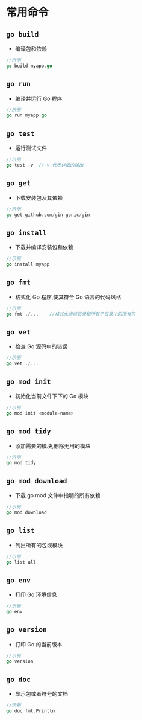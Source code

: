 # 常用命令

## `go build`

- 编译包和依赖

```go
//示例
go build myapp.go
```

## `go run`

- 编译并运行 Go 程序

```go
//示例
go run myapp.go
```

## `go test`

- 运行测试文件

```go
//示例
go test -v  //-v 代表详细的输出
```

## `go get`

- 下载安装包及其依赖

```go
//示例
go get github.com/gin-gonic/gin
```

## `go install`

- 下载并编译安装包和依赖

```go
//示例
go install myapp
```

## `go fmt`

- 格式化 Go 程序,使其符合 Go 语言的代码风格

```go
//示例
go fmt ./...    //格式化当前目录和所有子目录中的所有包
```

## `go vet`

- 检查 Go 源码中的错误

```go
//示例
go vet ./...
```

## `go mod init`

- 初始化当前文件下下的 Go 模块

```go
//示例
go mod init <module-name>
```

## `go mod tidy`

- 添加需要的模块,删除无用的模块

```go
//示例
go mod tidy
```

## `go mod download`

- 下载 go.mod 文件中指明的所有依赖

```go
//示例
go mod download
```

## `go list`

- 列出所有的包或模块

```go
//示例
go list all
```

## `go env`

- 打印 Go 环境信息

```go
//示例
go env
```

## `go version`

- 打印 Go 的当前版本

```go
//示例
go version
```

## `go doc`

- 显示包或者符号的文档

```go
//示例
go doc fmt.Println
```
